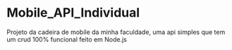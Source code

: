 # Mobile_API_Individual
Projeto da cadeira de mobile da minha faculdade, uma api simples que tem um crud 100% funcional feito em Node.js
